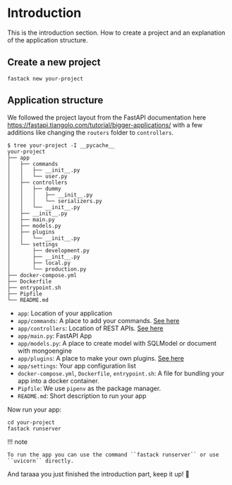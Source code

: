# Introduction

This is the introduction section. How to create a project and an explanation of the application structure.

## Create a new project

```
fastack new your-project
```

## Application structure

We followed the project layout from the FastAPI documentation here https://fastapi.tiangolo.com/tutorial/bigger-applications/ with a few additions like changing the ``routers`` folder to ``controllers``.

```
$ tree your-project -I __pycache__
your-project
├── app
│   ├── commands
│   │   ├── __init__.py
│   │   └── user.py
│   ├── controllers
│   │   ├── dummy
│   │   │   ├── __init__.py
│   │   │   └── serializers.py
│   │   └── __init__.py
│   ├── __init__.py
│   ├── main.py
│   ├── models.py
│   ├── plugins
│   │   └── __init__.py
│   └── settings
│       ├── development.py
│       ├── __init__.py
│       ├── local.py
│       └── production.py
├── docker-compose.yml
├── Dockerfile
├── entrypoint.sh
├── Pipfile
└── README.md
```

* ``app``: Location of your application
* ``app/commands``: A place to add your commands. [See here](./cli.md)
* ``app/controllers``: Location of REST APIs. [See here](./controller.md)
* ``app/main.py``: FastAPI App
* ``app/models.py``: A place to create model with SQLModel or document with mongoengine
* ``app/plugins``: A place to make your own plugins. [See here](./plugins.md)
* ``app/settings``: Your app configuration list
* ``docker-compose.yml``, ``Dockerfile``, ``entrypoint.sh``: A file for bundling your app into a docker container.
* ``Pipfile``: We use ``pipenv`` as the package manager.
* ``README.md``: Short description to run your app

Now run your app:

```
cd your-project
fastack runserver
```

!!! note

    To run the app you can use the command ``fastack runserver`` or use ``uvicorn`` directly.

And taraaa you just finished the introduction part, keep it up! 🥳

